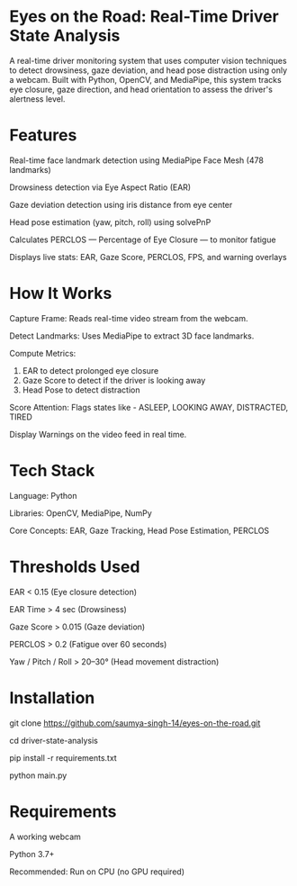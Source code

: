 # Eyes on the Road: Real-Time Driver State Analysis

A real-time driver monitoring system that uses computer vision techniques to detect drowsiness, gaze deviation, and head pose distraction using only a webcam. Built with Python, OpenCV, and MediaPipe, this system tracks eye closure, gaze direction, and head orientation to assess the driver's alertness level.

# Features

Real-time face landmark detection using MediaPipe Face Mesh (478 landmarks)

Drowsiness detection via Eye Aspect Ratio (EAR)

Gaze deviation detection using iris distance from eye center

Head pose estimation (yaw, pitch, roll) using solvePnP

Calculates PERCLOS — Percentage of Eye Closure — to monitor fatigue

Displays live stats: EAR, Gaze Score, PERCLOS, FPS, and warning overlays

# How It Works

Capture Frame: Reads real-time video stream from the webcam.

Detect Landmarks: Uses MediaPipe to extract 3D face landmarks.

Compute Metrics:

  1. EAR to detect prolonged eye closure
  2. Gaze Score to detect if the driver is looking away
  3. Head Pose to detect distraction

Score Attention: Flags states like - ASLEEP, LOOKING AWAY, DISTRACTED, TIRED

Display Warnings on the video feed in real time.

# Tech Stack

Language: Python

Libraries: OpenCV, MediaPipe, NumPy

Core Concepts: EAR, Gaze Tracking, Head Pose Estimation, PERCLOS

# Thresholds Used

EAR	< 0.15 (Eye closure detection)

EAR Time	> 4 sec	(Drowsiness)

Gaze Score	> 0.015	(Gaze deviation)

PERCLOS	> 0.2	(Fatigue over 60 seconds)

Yaw / Pitch / Roll	> 20–30°	(Head movement distraction)

# Installation

git clone https://github.com/saumya-singh-14/eyes-on-the-road.git  

cd driver-state-analysis  

pip install -r requirements.txt

python main.py  

# Requirements

A working webcam

Python 3.7+

Recommended: Run on CPU (no GPU required)

